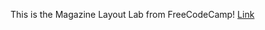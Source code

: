 This is the Magazine Layout Lab from FreeCodeCamp!
[Link](https://lykaiio.github.io/fcc-magazinelayout)
